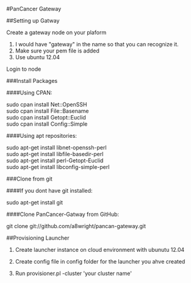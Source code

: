 
#PanCancer Gateway

##Setting up Gatway

   Create a gateway node on your plaform  
1. I would have "gateway" in the name so that you can recognize it.
2. Make sure your pem file is added
3. Use ubuntu 12.04

Login to node

###Install Packages

####Using CPAN:

   sudo cpan install Net::OpenSSH  
   sudo cpan install File::Basename  
   sudo cpan install Getopt::Euclid  
   sudo cpan install Config::Simple  

####Using apt repositories:

   sudo apt-get install libnet-openssh-perl  
   sudo apt-get install libfile-basedir-perl  
   sudo apt-get install perl-Getopt-Euclid  
   sudo apt-get install libconfig-simple-perl  


###Clone from git

####If you dont have git installed:

sudo apt-get install git

####Clone PanCancer-Gatway from GitHub:

git clone git://github.com/a8wright/pancan-gateway.git



##Provisioning Launcher

1. Create launcher instance on cloud environment with ubunutu 12.04

2. Create config file in config folder for the launcher you ahve created

3. Run provisioner.pl -cluster 'your cluster name'

